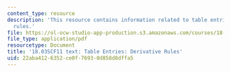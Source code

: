 ```yaml
---
content_type: resource
description: 'This resource contains information related to table entries: derivative
  rules.'
file: https://ol-ocw-studio-app-production.s3.amazonaws.com/courses/18-03sc-differential-equations-fall-2011/22aba4126352ce0f76930d858d8dffa5_MIT18_03SCF11_s29_1text.pdf
file_type: application/pdf
resourcetype: Document
title: '18.03SCF11 text: Table Entries: Derivative Rules'
uid: 22aba412-6352-ce0f-7693-0d858d8dffa5
---
```

